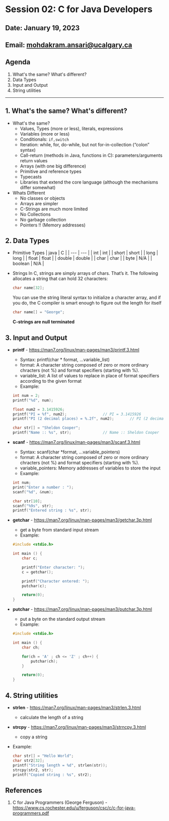 # Session 02: C for Java Developers

## Date: January 19, 2023

## Email: mohdakram.ansari@ucalgary.ca

## Agenda

1. What's the same? What's different?
2. Data Types
3. Input and Output
4. String utilities

---
## 1. What's the same? What's different?

- What's the same?
	- Values, Types (more or less), literals, expressions
	- Variables (more or less)
	- Conditionals: `if,switch`
	- Iteration: while, for, do-while, but not for-in-collection (“colon” syntax)
	- Call-return (methods in Java, functions in C): parameters/arguments return values
	- Arrays (with one big difference)
	- Primitive and reference types
	- Typecasts
	- Libraries that extend the core language (although the mechanisms differ somewhat)
- Whats Different
	- No classes or objects
	- Arrays are simpler
	- C-Strings are much more limited
	- No Collections
	- No garbage collection
	- Pointers !! (Memory addresses)



## 2. Data Types

- Primitive Types
	| java | C | 
	| --- | --- | 
	| int | int |
	| short | short |
	| long | long |
	| float | float |
	| double | double |
	| char | char |
	| byte | N/A |
	| boolean | N/A |

- Strings
	In C, strings are simply arrays of chars. That’s it. The following allocates a string that can hold 32 characters:
	```c
	char name[32];
	```
	You can use the string literal syntax to initialize a character array, and if you do, the C compiler is smart enough to figure out the length for itself
	```c
	char name[] = "George";
	```
	**C-strings are null terminated**


## 3. Input and Output

- **printf** - https://man7.org/linux/man-pages/man3/printf.3.html
	- Syntax: printf(char * format, ...variable_list)
	- format: A character string composed of zero or more ordinary chracters (not %) and format specifiers (starting with %).
	- variable_list: A list of values to replace in place of format specifiers according to the given format
	- Example: 
	```c
	int num = 2;
	printf("%d", num);

	float num2 = 3.1415926;
	printf("PI = %f", num2); 				// PI = 3.1415926
	printf("PI (2 decimal places) = %.2f", num2); 		// PI (2 decimal places) = 3.14

	char str[] = "Sheldon Cooper";
	printf("Name :: %s", str);				// Name :: Sheldon Cooper
	```

- **scanf** - https://man7.org/linux/man-pages/man3/scanf.3.html
	- Syntax: scanf(char *format, ...variable_pointers)
	- format: A character string composed of zero or more ordinary chracters (not %) and format specifiers (starting with %).
	- variable_pointers: Memory addresses of variables to store the input
	- Example:
	```c
	int num;
	print("Enter a number : ");
	scanf("%d", &num);

	char str[10];
	scanf("%9s", str);
	printf("Entered string : %s", str);
	```

- **getchar** - https://man7.org/linux/man-pages/man3/getchar.3p.html
	- get a byte from standard input stream
	- Example:
	```c
	#include <stdio.h>

	int main () {
		char c;

		printf("Enter character: ");
		c = getchar();

		printf("Character entered: ");
		putchar(c);

		return(0);
	}

	```

- **putchar** - https://man7.org/linux/man-pages/man3/putchar.3p.html
	- put a byte on the standard output stream
	- Example:
	```c
	#include <stdio.h>

	int main () {
		char ch;

		for(ch = 'A' ; ch <= 'Z' ; ch++) {
			putchar(ch);
		}

		return(0);
	}
	```
	
## 4. String utilities

- **strlen** - https://man7.org/linux/man-pages/man3/strlen.3.html
	- calculate the length of a string
- **strcpy** - https://man7.org/linux/man-pages/man3/strncpy.3.html
	- copy a string

- Example:
	```c
	char str[] = "Hello World";
	char str2[32];
	printf("String length = %d", strlen(str));
	strcpy(str2, str);
	printf("Copied string : %s", str2);
	```

## References
1. C for Java Programmers (George Ferguson) - https://www.cs.rochester.edu/u/ferguson/csc/c/c-for-java-programmers.pdf

